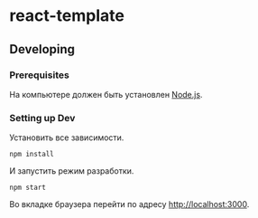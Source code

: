 # react-template

## Developing

### Prerequisites

На компьютере должен быть установлен [Node.js](https://nodejs.org/en/).

### Setting up Dev

Установить все зависимости.

```shell
npm install
```

И запустить режим разработки.

```shell
npm start
```

Во вкладке браузера перейти по адресу
[http://localhost:3000](http://localhost:3000).

